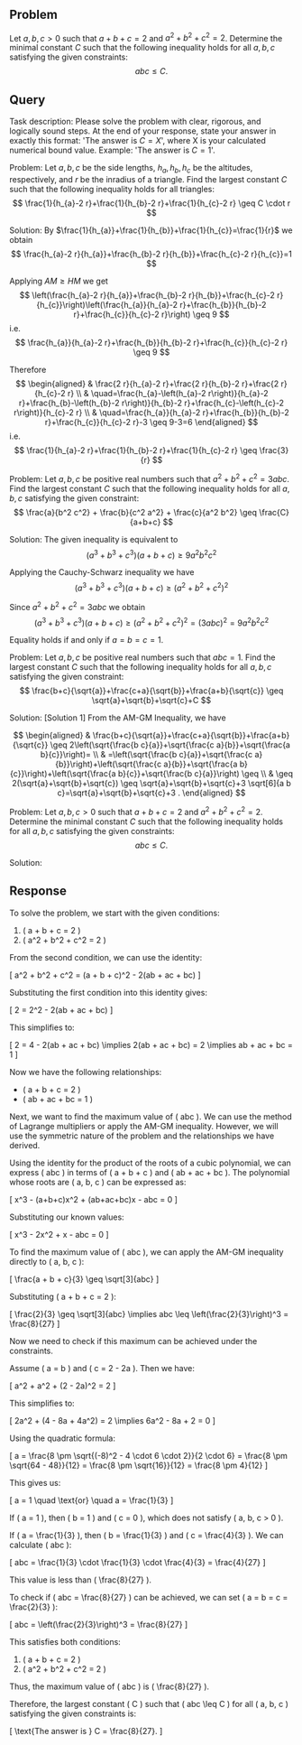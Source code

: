 ## Problem

Let $a, b, c > 0$ such that $a+b+c=2$ and $a^2+b^2+c^2=2$. Determine the minimal constant $C$ such that the following inequality holds for all $a, b, c$ satisfying the given constraints:
$$
a b c \leq C.
$$

## Query

Task description: Please solve the problem with clear, rigorous, and logically sound steps. At the end of your response, state your answer in exactly this format: 'The answer is $C=X$', where X is your calculated numerical bound value. Example: 'The answer is $C=1$'.



Problem: Let $a, b, c$ be the side lengths, $h_{a}, h_{b}, h_{c}$ be the altitudes, respectively, and $r$ be the inradius of a triangle. Find the largest constant $C$ such that the following inequality holds for all triangles:
$$
\frac{1}{h_{a}-2 r}+\frac{1}{h_{b}-2 r}+\frac{1}{h_{c}-2 r} \geq C \cdot r
$$

Solution: By $\frac{1}{h_{a}}+\frac{1}{h_{b}}+\frac{1}{h_{c}}=\frac{1}{r}$ we obtain
$$
\frac{h_{a}-2 r}{h_{a}}+\frac{h_{b}-2 r}{h_{b}}+\frac{h_{c}-2 r}{h_{c}}=1
$$

Applying $A M \geq H M$ we get
$$
\left(\frac{h_{a}-2 r}{h_{a}}+\frac{h_{b}-2 r}{h_{b}}+\frac{h_{c}-2 r}{h_{c}}\right)\left(\frac{h_{a}}{h_{a}-2 r}+\frac{h_{b}}{h_{b}-2 r}+\frac{h_{c}}{h_{c}-2 r}\right) \geq 9
$$
i.e.
$$
\frac{h_{a}}{h_{a}-2 r}+\frac{h_{b}}{h_{b}-2 r}+\frac{h_{c}}{h_{c}-2 r} \geq 9
$$

Therefore
$$
\begin{aligned}
& \frac{2 r}{h_{a}-2 r}+\frac{2 r}{h_{b}-2 r}+\frac{2 r}{h_{c}-2 r} \\
& \quad=\frac{h_{a}-\left(h_{a}-2 r\right)}{h_{a}-2 r}+\frac{h_{b}-\left(h_{b}-2 r\right)}{h_{b}-2 r}+\frac{h_{c}-\left(h_{c}-2 r\right)}{h_{c}-2 r} \\
& \quad=\frac{h_{a}}{h_{a}-2 r}+\frac{h_{b}}{h_{b}-2 r}+\frac{h_{c}}{h_{c}-2 r}-3 \geq 9-3=6
\end{aligned}
$$
i.e.
$$
\frac{1}{h_{a}-2 r}+\frac{1}{h_{b}-2 r}+\frac{1}{h_{c}-2 r} \geq \frac{3}{r}
$$



Problem: Let $a, b, c$ be positive real numbers such that $a^2 + b^2 + c^2 = 3abc$. Find the largest constant $C$ such that the following inequality holds for all $a, b, c$ satisfying the given constraint:
$$
\frac{a}{b^2 c^2} + \frac{b}{c^2 a^2} + \frac{c}{a^2 b^2} \geq \frac{C}{a+b+c}
$$

Solution: The given inequality is equivalent to
$$
\left(a^{3}+b^{3}+c^{3}\right)(a+b+c) \geq 9 a^{2} b^{2} c^{2}
$$

Applying the Cauchy-Schwarz inequality we have
$$
\left(a^{3}+b^{3}+c^{3}\right)(a+b+c) \geq\left(a^{2}+b^{2}+c^{2}\right)^{2}
$$

Since $a^{2}+b^{2}+c^{2}=3 a b c$ we obtain
$$
\left(a^{3}+b^{3}+c^{3}\right)(a+b+c) \geq\left(a^{2}+b^{2}+c^{2}\right)^{2}=(3 a b c)^{2}=9 a^{2} b^{2} c^{2}
$$

Equality holds if and only if $a=b=c=1$.



Problem: Let $a, b, c$ be positive real numbers such that $a b c = 1$. Find the largest constant $C$ such that the following inequality holds for all $a, b, c$ satisfying the given constraint:
$$
\frac{b+c}{\sqrt{a}}+\frac{c+a}{\sqrt{b}}+\frac{a+b}{\sqrt{c}} \geq \sqrt{a}+\sqrt{b}+\sqrt{c}+C
$$

Solution: [Solution 1]
From the AM-GM Inequality, we have

$$
\begin{aligned}
& \frac{b+c}{\sqrt{a}}+\frac{c+a}{\sqrt{b}}+\frac{a+b}{\sqrt{c}} \geq 2\left(\sqrt{\frac{b c}{a}}+\sqrt{\frac{c a}{b}}+\sqrt{\frac{a b}{c}}\right)= \\
& =\left(\sqrt{\frac{b c}{a}}+\sqrt{\frac{c a}{b}}\right)+\left(\sqrt{\frac{c a}{b}}+\sqrt{\frac{a b}{c}}\right)+\left(\sqrt{\frac{a b}{c}}+\sqrt{\frac{b c}{a}}\right) \geq \\
& \geq 2(\sqrt{a}+\sqrt{b}+\sqrt{c}) \geq \sqrt{a}+\sqrt{b}+\sqrt{c}+3 \sqrt[6]{a b c}=\sqrt{a}+\sqrt{b}+\sqrt{c}+3 .
\end{aligned}
$$

Problem: Let $a, b, c > 0$ such that $a+b+c=2$ and $a^2+b^2+c^2=2$. Determine the minimal constant $C$ such that the following inequality holds for all $a, b, c$ satisfying the given constraints:
$$
a b c \leq C.
$$

Solution:

## Response

To solve the problem, we start with the given conditions:

1. \( a + b + c = 2 \)
2. \( a^2 + b^2 + c^2 = 2 \)

From the second condition, we can use the identity:

\[
a^2 + b^2 + c^2 = (a + b + c)^2 - 2(ab + ac + bc)
\]

Substituting the first condition into this identity gives:

\[
2 = 2^2 - 2(ab + ac + bc)
\]

This simplifies to:

\[
2 = 4 - 2(ab + ac + bc) \implies 2(ab + ac + bc) = 2 \implies ab + ac + bc = 1
\]

Now we have the following relationships:

- \( a + b + c = 2 \)
- \( ab + ac + bc = 1 \)

Next, we want to find the maximum value of \( abc \). We can use the method of Lagrange multipliers or apply the AM-GM inequality. However, we will use the symmetric nature of the problem and the relationships we have derived.

Using the identity for the product of the roots of a cubic polynomial, we can express \( abc \) in terms of \( a + b + c \) and \( ab + ac + bc \). The polynomial whose roots are \( a, b, c \) can be expressed as:

\[
x^3 - (a+b+c)x^2 + (ab+ac+bc)x - abc = 0
\]

Substituting our known values:

\[
x^3 - 2x^2 + x - abc = 0
\]

To find the maximum value of \( abc \), we can apply the AM-GM inequality directly to \( a, b, c \):

\[
\frac{a + b + c}{3} \geq \sqrt[3]{abc}
\]

Substituting \( a + b + c = 2 \):

\[
\frac{2}{3} \geq \sqrt[3]{abc} \implies abc \leq \left(\frac{2}{3}\right)^3 = \frac{8}{27}
\]

Now we need to check if this maximum can be achieved under the constraints. 

Assume \( a = b \) and \( c = 2 - 2a \). Then we have:

\[
a^2 + a^2 + (2 - 2a)^2 = 2
\]

This simplifies to:

\[
2a^2 + (4 - 8a + 4a^2) = 2 \implies 6a^2 - 8a + 2 = 0
\]

Using the quadratic formula:

\[
a = \frac{8 \pm \sqrt{(-8)^2 - 4 \cdot 6 \cdot 2}}{2 \cdot 6} = \frac{8 \pm \sqrt{64 - 48}}{12} = \frac{8 \pm \sqrt{16}}{12} = \frac{8 \pm 4}{12}
\]

This gives us:

\[
a = 1 \quad \text{or} \quad a = \frac{1}{3}
\]

If \( a = 1 \), then \( b = 1 \) and \( c = 0 \), which does not satisfy \( a, b, c > 0 \).

If \( a = \frac{1}{3} \), then \( b = \frac{1}{3} \) and \( c = \frac{4}{3} \). We can calculate \( abc \):

\[
abc = \frac{1}{3} \cdot \frac{1}{3} \cdot \frac{4}{3} = \frac{4}{27}
\]

This value is less than \( \frac{8}{27} \). 

To check if \( abc = \frac{8}{27} \) can be achieved, we can set \( a = b = c = \frac{2}{3} \):

\[
abc = \left(\frac{2}{3}\right)^3 = \frac{8}{27}
\]

This satisfies both conditions:

1. \( a + b + c = 2 \)
2. \( a^2 + b^2 + c^2 = 2 \)

Thus, the maximum value of \( abc \) is \( \frac{8}{27} \).

Therefore, the largest constant \( C \) such that \( abc \leq C \) for all \( a, b, c \) satisfying the given constraints is:

\[
\text{The answer is } C = \frac{8}{27}.
\]
